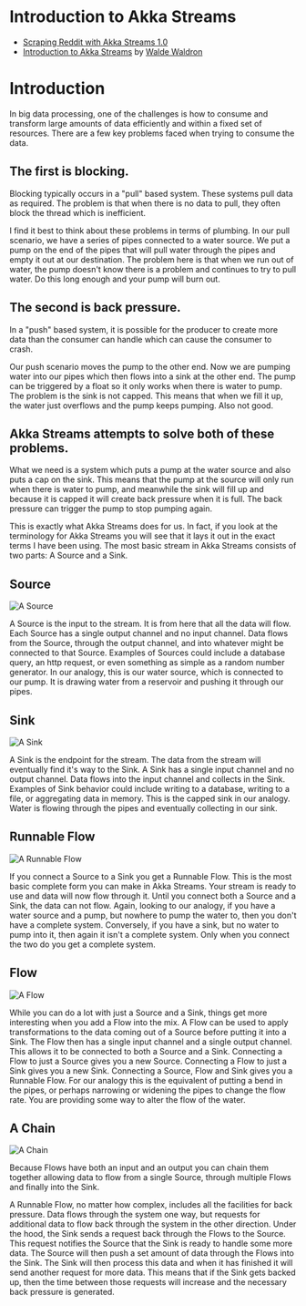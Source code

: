 # Introduction to Akka Streams
- [Scraping Reddit with Akka Streams 1.0](https://github.com/pkinsky/akka-streams-example)
- [Introduction to Akka Streams](http://boldradius.com/blog-post/VS0NpTAAADAACs_E/introduction-to-akka-streams?utm_campaign=Blog&utm_content=14368871&utm_medium=social&utm_source=twitter) by [Walde Waldron](http://boldradius.com/team/U9kfRDIAADEAV8mW/wade)

# Introduction
In big data processing, one of the challenges is how to consume and transform large amounts of data efficiently and 
within a fixed set of resources. There are a few key problems faced when trying to consume the data.

## The first is blocking.
Blocking typically occurs in a "pull" based system. These systems pull data as required. The problem is that when 
there is no data to pull, they often block the thread which is inefficient.

I find it best to think about these problems in terms of plumbing. In our pull scenario, we have a series of pipes 
connected to a water source. We put a pump on the end of the pipes that will pull water through the pipes and empty it 
out at our destination. The problem here is that when we run out of water, the pump doesn't know there is a problem 
and continues to try to pull water. Do this long enough and your pump will burn out.

## The second is back pressure.
In a "push" based system, it is possible for the producer to create more data than the consumer can handle which can 
cause the consumer to crash.

Our push scenario moves the pump to the other end. Now we are pumping water into our pipes which then flows into a sink 
at the other end. The pump can be triggered by a float so it only works when there is water to pump. The problem is the 
sink is not capped. This means that when we fill it up, the water just overflows and the pump keeps pumping. Also not good.

## Akka Streams attempts to solve both of these problems.
What we need is a system which puts a pump at the water source and also puts a cap on the sink. This means that the 
pump at the source will only run when there is water to pump, and meanwhile the sink will fill up and because it is 
capped it will create back pressure when it is full. The back pressure can trigger the pump to stop pumping again.

This is exactly what Akka Streams does for us. In fact, if you look at the terminology for Akka Streams you will see 
that it lays it out in the exact terms I have been using. The most basic stream in Akka Streams consists of two parts: 
A Source and a Sink.

## Source
![A Source](https://github.com/dnvriend/intro-to-akka-streams/blob/master/img/source.png "A Source")

A Source is the input to the stream. It is from here that all the data will flow. Each Source has a single output channel 
and no input channel. Data flows from the Source, through the output channel, and into whatever might be connected to that 
Source. Examples of Sources could include a database query, an http request, or even something as simple as a random 
number generator. In our analogy, this is our water source, which is connected to our pump. It is drawing water from a 
reservoir and pushing it through our pipes.

## Sink
![A Sink](https://github.com/dnvriend/intro-to-akka-streams/blob/master/img/sink.png "A Sink")

A Sink is the endpoint for the stream. The data from the stream will eventually find it's way to the Sink. A Sink has a 
single input channel and no output channel. Data flows into the input channel and collects in the Sink. Examples of Sink 
behavior could include writing to a database, writing to a file, or aggregating data in memory. This is the capped sink 
in our analogy. Water is flowing through the pipes and eventually collecting in our sink.

## Runnable Flow
![A Runnable Flow](https://github.com/dnvriend/intro-to-akka-streams/blob/master/img/runnable_flow.png "A Runnable Flow")

If you connect a Source to a Sink you get a Runnable Flow. This is the most basic complete form you can make in Akka Streams. 
Your stream is ready to use and data will now flow through it. Until you connect both a Source and a Sink, the data can not flow. 
Again, looking to our analogy, if you have a water source and a pump, but nowhere to pump the water to, then you don't have a 
complete system. Conversely, if you have a sink, but no water to pump into it, then again it isn't a complete system. 
Only when you connect the two do you get a complete system.

## Flow
![A Flow](https://github.com/dnvriend/intro-to-akka-streams/blob/master/img/flow.png "A Flow")

While you can do a lot with just a Source and a Sink, things get more interesting when you add a Flow into the mix. 
A Flow can be used to apply transformations to the data coming out of a Source before putting it into a Sink. The Flow 
then has a single input channel and a single output channel. This allows it to be connected to both a Source and a Sink. 
Connecting a Flow to just a Source gives you a new Source. Connecting a Flow to just a Sink gives you a new Sink. 
Connecting a Source, Flow and Sink gives you a Runnable Flow. For our analogy this is the equivalent of putting a bend 
in the pipes, or perhaps narrowing or widening the pipes to change the flow rate. You are providing some way to alter the 
flow of the water.


## A Chain
![A Chain](https://github.com/dnvriend/intro-to-akka-streams/blob/master/img/chain.png "A Chain")

Because Flows have both an input and an output you can chain them together allowing data to flow from a single Source, 
through multiple Flows and finally into the Sink.

A Runnable Flow, no matter how complex, includes all the facilities for back pressure. Data flows through the system one 
way, but requests for additional data to flow back through the system in the other direction. Under the hood, the Sink 
sends a request back through the Flows to the Source. This request notifies the Source that the Sink is ready to handle 
some more data. The Source will then push a set amount of data through the Flows into the Sink. The Sink will then 
process this data and when it has finished it will send another request for more data. This means that if the Sink gets 
backed up, then the time between those requests will increase and the necessary back pressure is generated.

